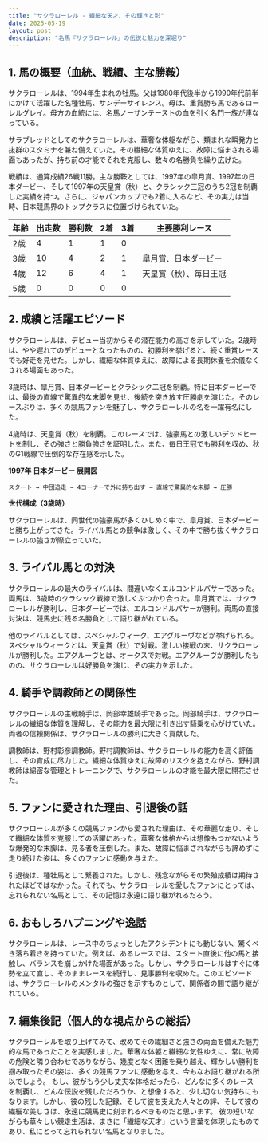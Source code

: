 ```yaml
---
title: "サクラローレル - 繊細な天才、その輝きと影"
date: 2025-05-19
layout: post
description: "名馬『サクラローレル』の伝説と魅力を深堀り"
---
```


## 1. 馬の概要（血統、戦績、主な勝鞍）

サクラローレルは、1994年生まれの牡馬。父は1980年代後半から1990年代前半にかけて活躍した名種牡馬、サンデーサイレンス。母は、重賞勝ち馬であるローレルグレイ。母方の血統には、名馬ノーザンテーストの血を引く名門一族が連なっている。

サラブレッドとしてのサクラローレルは、華奢な体躯ながら、類まれな瞬発力と抜群のスタミナを兼ね備えていた。その繊細な体質ゆえに、故障に悩まされる場面もあったが、持ち前の才能でそれを克服し、数々の名勝負を繰り広げた。

戦績は、通算成績26戦11勝。主な勝鞍としては、1997年の皐月賞、1997年の日本ダービー、そして1997年の天皇賞（秋）と、クラシック三冠のうち2冠を制覇した実績を持つ。さらに、ジャパンカップでも2着に入るなど、その実力は当時、日本競馬界のトップクラスに位置づけられていた。

| 年齢 | 出走数 | 勝利数 | 2着 | 3着 | 主要勝利レース |
|---|---|---|---|---|---|
| 2歳 | 4 | 1 | 1 | 0 |  |
| 3歳 | 10 | 4 | 2 | 1 | 皐月賞、日本ダービー |
| 4歳 | 12 | 6 | 4 | 1 | 天皇賞（秋）、毎日王冠 |
| 5歳 | 0 | 0 | 0 | 0 |  |


## 2. 成績と活躍エピソード

サクラローレルは、デビュー当初からその潜在能力の高さを示していた。2歳時は、やや遅れてのデビューとなったものの、初勝利を挙げると、続く重賞レースでも好走を見せた。しかし、繊細な体質ゆえに、故障による長期休養を余儀なくされる場面もあった。

3歳時は、皐月賞、日本ダービーとクラシック二冠を制覇。特に日本ダービーでは、最後の直線で驚異的な末脚を見せ、後続を突き放す圧勝劇を演じた。そのレースぶりは、多くの競馬ファンを魅了し、サクラローレルの名を一躍有名にした。

4歳時は、天皇賞（秋）を制覇。このレースでは、強豪馬との激しいデッドヒートを制し、その強さと勝負強さを証明した。また、毎日王冠でも勝利を収め、秋のG1戦線で圧倒的な存在感を示した。

**1997年 日本ダービー 展開図**

```
スタート → 中団追走 → 4コーナーで外に持ち出す → 直線で驚異的な末脚 → 圧勝
```

**世代構成（3歳時）**

サクラローレルは、同世代の強豪馬が多くひしめく中で、皐月賞、日本ダービーと勝ち上がってきた。ライバル馬との競争は激しく、その中で勝ち抜くサクラローレルの強さが際立っていた。


## 3. ライバル馬との対決

サクラローレルの最大のライバルは、間違いなくエルコンドルパサーであった。両馬は、3歳時のクラシック戦線で激しくぶつかり合った。皐月賞では、サクラローレルが勝利し、日本ダービーでは、エルコンドルパサーが勝利。両馬の直接対決は、競馬史に残る名勝負として語り継がれている。

他のライバルとしては、スペシャルウィーク、エアグルーヴなどが挙げられる。スペシャルウィークとは、天皇賞（秋）で対戦。激しい接戦の末、サクラローレルが勝利した。エアグルーヴとは、オークスで対戦。エアグルーヴが勝利したものの、サクラローレルは好勝負を演じ、その実力を示した。


## 4. 騎手や調教師との関係性

サクラローレルの主戦騎手は、岡部幸雄騎手であった。岡部騎手は、サクラローレルの繊細な体質を理解し、その能力を最大限に引き出す騎乗を心がけていた。両者の信頼関係は、サクラローレルの勝利に大きく貢献した。

調教師は、野村彰彦調教師。野村調教師は、サクラローレルの能力を高く評価し、その育成に尽力した。繊細な体質ゆえに故障のリスクを抱えながら、野村調教師は綿密な管理とトレーニングで、サクラローレルの才能を最大限に開花させた。


## 5. ファンに愛された理由、引退後の話

サクラローレルが多くの競馬ファンから愛された理由は、その華麗な走り、そして繊細な体質を克服しての活躍にあった。華奢な体格からは想像もつかないような爆発的な末脚は、見る者を圧倒した。また、故障に悩まされながらも諦めずに走り続けた姿は、多くのファンに感動を与えた。

引退後は、種牡馬として繋養された。しかし、残念ながらその繁殖成績は期待されたほどではなかった。それでも、サクラローレルを愛したファンにとっては、忘れられない名馬として、その記憶は永遠に語り継がれるだろう。


## 6. おもしろハプニングや逸話

サクラローレルは、レース中のちょっとしたアクシデントにも動じない、驚くべき落ち着きを持っていた。例えば、あるレースでは、スタート直後に他の馬と接触し、バランスを崩しかけた場面があった。しかし、サクラローレルはすぐに体勢を立て直し、そのままレースを続行し、見事勝利を収めた。このエピソードは、サクラローレルのメンタルの強さを示すものとして、関係者の間で語り継がれている。


## 7. 編集後記（個人的な視点からの総括）

サクラローレルを取り上げてみて、改めてその繊細さと強さの両面を備えた魅力的な馬であったことを実感しました。華奢な体躯と繊細な気性ゆえに、常に故障の危険と隣り合わせでありながら、幾度となく困難を乗り越え、輝かしい勝利を掴み取ったその姿は、多くの競馬ファンに感動を与え、今もなお語り継がれる所以でしょう。  もし、彼がもう少し丈夫な体格だったら、どんなに多くのレースを制覇し、どんな伝説を残しただろうか、と想像すると、少し切ない気持ちにもなります。しかし、彼の残した記録、そして彼を支えた人々との絆、そして彼の繊細な美しさは、永遠に競馬史に刻まれるべきものだと思います。  彼の短いながらも華々しい競走生活は、まさに「繊細な天才」という言葉を体現したものであり、私にとって忘れられない名馬となりました。
